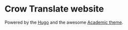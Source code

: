 # Crow Translate website

Powered by the [Hugo](https://gohugo.io/) and the awesome [Academic theme](https://sourcethemes.com/academic/).